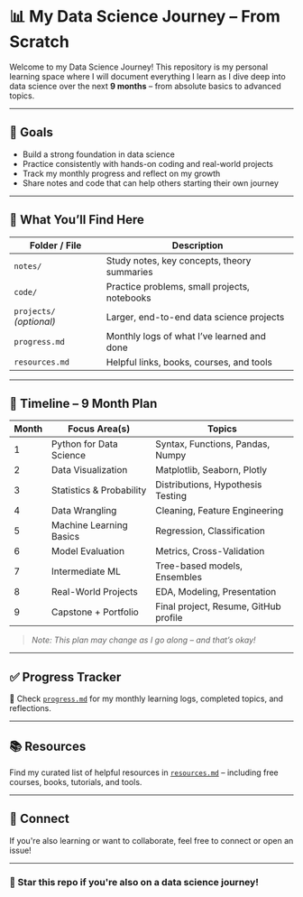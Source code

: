 # 📊 My Data Science Journey – From Scratch

Welcome to my Data Science Journey! This repository is my personal learning space where I will document everything I learn as I dive deep into data science over the next **9 months** – from absolute basics to advanced topics.

---

## 🎯 Goals

- Build a strong foundation in data science
- Practice consistently with hands-on coding and real-world projects
- Track my monthly progress and reflect on my growth
- Share notes and code that can help others starting their own journey

---

## 🧠 What You’ll Find Here

| Folder / File        | Description |
|----------------------|-------------|
| `notes/`             | Study notes, key concepts, theory summaries |
| `code/`              | Practice problems, small projects, notebooks |
| `projects/` _(optional)_ | Larger, end-to-end data science projects |
| `progress.md`        | Monthly logs of what I’ve learned and done |
| `resources.md`       | Helpful links, books, courses, and tools |

---

## 📅 Timeline – 9 Month Plan

| Month | Focus Area(s) | Topics |
|-------|----------------|--------|
| 1     | Python for Data Science | Syntax, Functions, Pandas, Numpy |
| 2     | Data Visualization | Matplotlib, Seaborn, Plotly |
| 3     | Statistics & Probability | Distributions, Hypothesis Testing |
| 4     | Data Wrangling | Cleaning, Feature Engineering |
| 5     | Machine Learning Basics | Regression, Classification |
| 6     | Model Evaluation | Metrics, Cross-Validation |
| 7     | Intermediate ML | Tree-based models, Ensembles |
| 8     | Real-World Projects | EDA, Modeling, Presentation |
| 9     | Capstone + Portfolio | Final project, Resume, GitHub profile |

> _Note: This plan may change as I go along – and that’s okay!_

---

## ✅ Progress Tracker

📌 Check [`progress.md`](progress.md) for my monthly learning logs, completed topics, and reflections.

---

## 📚 Resources

Find my curated list of helpful resources in [`resources.md`](resources.md) – including free courses, books, tutorials, and tools.

---

## 🤝 Connect

If you're also learning or want to collaborate, feel free to connect or open an issue!

---

### 🌟 Star this repo if you're also on a data science journey!

